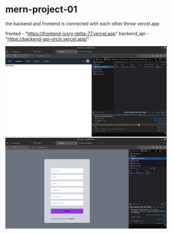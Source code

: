 # mern-project-01

the backend and frontend is connected with each other throw vercel.app

fronted - "https://frontend-ivory-delta-77.vercel.app"
backend_api - "https://backend-api-orcin.vercel.app/"



![ss1](ss/mernss1.png)
![ss2](ss/mernss2.png)